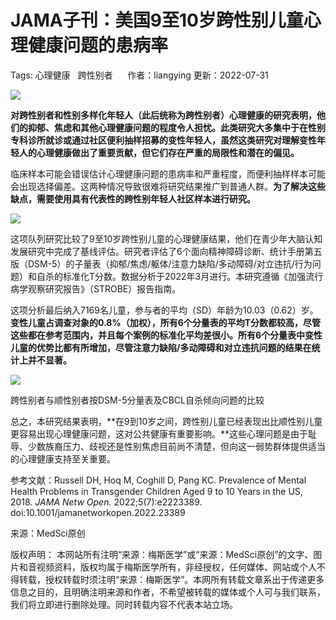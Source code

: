 # JAMA子刊：美国9至10岁跨性别儿童心理健康问题的患病率

Tags: 心理健康   跨性别者      
作者：liangying 
更新：2022-07-31

![](https://img.medsci.cn/2022316/1647438932622_1614372.png)

**对跨性别者和性别多样化年轻人（此后统称为跨性别者）心理健康的研究表明，他们的抑郁、焦虑和其他心理健康问题的程度令人担忧。此类研究大多集中于在性别专科诊所就诊或通过社区便利抽样招募的变性年轻人，虽然这类研究对理解变性年轻人的心理健康做出了重要贡献，但它们存在严重的局限性和潜在的偏见。**

临床样本可能会错误估计心理健康问题的患病率和严重程度，而便利抽样样本可能会出现选择偏差。这两种情况导致很难将研究结果推广到普通人群。**为了解决这些缺点，需要使用具有代表性的跨性别年轻人社区样本进行研究。**

![](https://img.medsci.cn/20220726/1658825557373_5121051.jpg)

这项队列研究比较了9至10岁跨性别儿童的心理健康结果，他们在青少年大脑认知发展研究中完成了基线评估。研究者评估了6个面向精神障碍诊断、统计手册第五版（DSM-5）的子量表（抑郁/焦虑/躯体/注意力缺陷/多动障碍/对立违抗/行为问题）和自杀的标准化T分数。数据分析于2022年3月进行。本研究遵循《加强流行病学观察研究报告》（STROBE）报告指南。

这项分析最后纳入7169名儿童，参与者的平均（SD）年龄为10.03（0.62）岁。**变性儿童占调查对象的0.8%（加权），所有6个分量表的平均T分数都较高，尽管这些都在参考范围内，并且每个案例的标准化平均差很小。所有6个分量表中变性儿童的优势比都有所增加，尽管注意力缺陷/多动障碍和对立违抗问题的结果在统计上并不显著。**

![](https://img.medsci.cn/20220726/1658826495600_5121051.jpg)

跨性别者与顺性别者按DSM-5分量表及CBCL自杀倾向问题的比较

总之，本研究结果表明，**在9到10岁之间，跨性别儿童已经表现出比顺性别儿童更容易出现心理健康问题，这对公共健康有重要影响。**这些心理问题是由于耻辱、少数族裔压力、歧视还是性别焦虑目前尚不清楚，但向这一弱势群体提供适当的心理健康支持至关重要。

参考文献：Russell DH, Hoq M, Coghill D, Pang KC. Prevalence of Mental Health Problems in Transgender Children Aged 9 to 10 Years in the US, 2018. _JAMA Netw Open._ 2022;5(7):e2223389. doi:10.1001/jamanetworkopen.2022.23389

来源：MedSci原创

版权声明： 本网站所有注明“来源：梅斯医学”或“来源：MedSci原创”的文字、图片和音视频资料，版权均属于梅斯医学所有，非经授权，任何媒体、网站或个人不得转载，授权转载时须注明“来源：梅斯医学”。本网所有转载文章系出于传递更多信息之目的，且明确注明来源和作者，不希望被转载的媒体或个人可与我们联系，我们将立即进行删除处理。同时转载内容不代表本站立场。